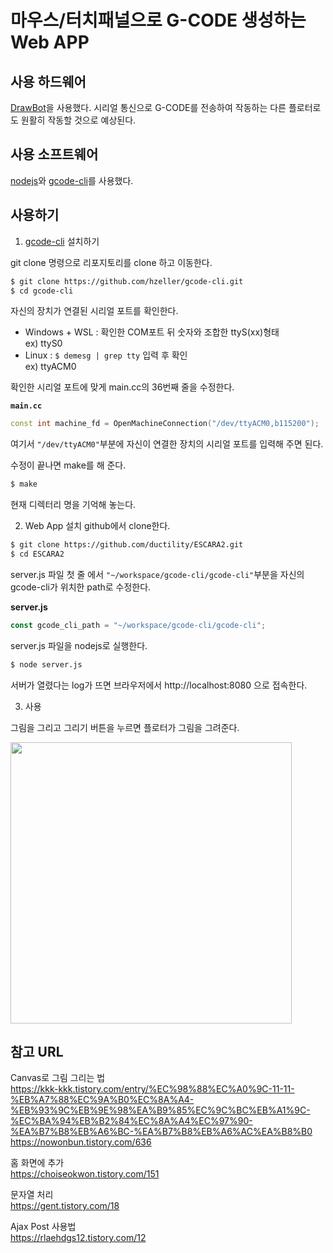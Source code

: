 # 마우스/터치패널으로 G-CODE 생성하는 Web APP

## 사용 하드웨어

[DrawBot](https://www.thingiverse.com/thing:3096135/)을 사용했다. 시리얼 통신으로 G-CODE를 전송하여 작동하는 다른 플로터로도 원활히 작동할 것으로 예상된다.

## 사용 소프트웨어

[nodejs](https://nodejs.org/ko/)와 [gcode-cli](https://github.com/hzeller/gcode-cli/)를 사용했다.

## 사용하기
1. [gcode-cli](https://github.com/hzeller/gcode-cli/) 설치하기   

git clone 명령으로 리포지토리를 clone 하고 이동한다.
```bash
$ git clone https://github.com/hzeller/gcode-cli.git
$ cd gcode-cli
```
자신의 장치가 연결된 시리얼 포트를 확인한다.   
* Windows + WSL : 확인한 COM포트 뒤 숫자와 조합한 ttyS(xx)형태   
 ex) ttyS0
* Linux : `$ demesg | grep tty` 입력 후 확인   
ex) ttyACM0

확인한 시리얼 포트에 맞게 main.cc의 36번째 줄을 수정한다.

**`main.cc`**
```cc
const int machine_fd = OpenMachineConnection("/dev/ttyACM0,b115200");
```
여기서 `"/dev/ttyACM0"`부분에 자신이 연결한 장치의 시리얼 포트를 입력해 주면 된다.

수정이 끝나면 make를 해 준다.
```bash
$ make
```
현재 디렉터리 명을 기억해 놓는다.

2. Web App 설치
github에서 clone한다.
```bash
$ git clone https://github.com/ductility/ESCARA2.git
$ cd ESCARA2
```
server.js 파일 첫 줄 에서 `"~/workspace/gcode-cli/gcode-cli"`부분을 자신의 gcode-cli가 위치한 path로 수정한다.    

**server.js**
```javascript
const gcode_cli_path = "~/workspace/gcode-cli/gcode-cli";
```

server.js 파일을 nodejs로 실행한다.
```bash
$ node server.js
```
서버가 열렸다는 log가 뜨면 브라우저에서 http://localhost:8080 으로 접속한다.   

3. 사용

그림을 그리고 그리기 버튼을 누르면 플로터가 그림을 그려준다.

<img src="https://github.com/ductility/ductility.github.io/blob/master/public/images/200407_%EB%A7%88%EC%9A%B0%EC%8A%A4%EA%B7%B8%EB%A6%BC.JPG?raw=true" width="450px">


## 참고 URL

Canvas로 그림 그리는 법   
https://kkk-kkk.tistory.com/entry/%EC%98%88%EC%A0%9C-11-11-%EB%A7%88%EC%9A%B0%EC%8A%A4-%EB%93%9C%EB%9E%98%EA%B9%85%EC%9C%BC%EB%A1%9C-%EC%BA%94%EB%B2%84%EC%8A%A4%EC%97%90-%EA%B7%B8%EB%A6%BC-%EA%B7%B8%EB%A6%AC%EA%B8%B0   
https://nowonbun.tistory.com/636

홈 화면에 추가   
https://choiseokwon.tistory.com/151

문자열 처리   
https://gent.tistory.com/18

Ajax Post 사용법   
https://rlaehdgs12.tistory.com/12